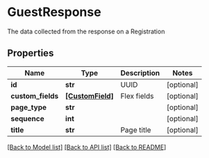 # GuestResponse

The data collected from the response on a Registration

## Properties
Name | Type | Description | Notes
------------ | ------------- | ------------- | -------------
**id** | **str** | UUID | [optional] 
**custom_fields** | [**[CustomField]**](CustomField.md) | Flex fields | [optional] 
**page_type** | **str** |  | [optional] 
**sequence** | **int** |  | [optional] 
**title** | **str** | Page title | [optional] 

[[Back to Model list]](../README.md#documentation-for-models) [[Back to API list]](../README.md#documentation-for-api-endpoints) [[Back to README]](../README.md)


